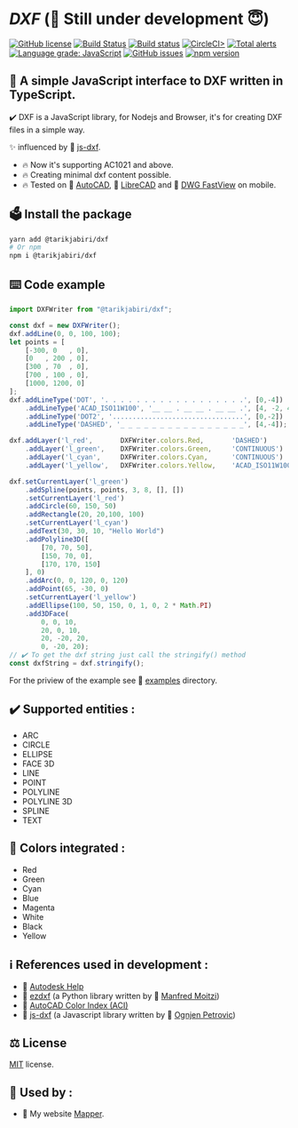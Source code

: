 # _DXF_ (🧩 Still under development 😇)

[![GitHub license](https://img.shields.io/github/license/tarikjabiri/dxf)](https://github.com/tarikjabiri/dxf/blob/master/LICENSE.md)
[![Build Status](https://www.travis-ci.com/tarikjabiri/dxf.svg?branch=master)](https://www.travis-ci.com/tarikjabiri/dxf)
[![Build status](https://ci.appveyor.com/api/projects/status/0k7rcm5jovyr05ua?svg=true)](https://ci.appveyor.com/project/tarikjabiri/dxf)
[![CircleCI>](https://circleci.com/gh/tarikjabiri/dxf.svg?style=svg)](https://circleci.com/github/tarikjabiri/dxf)
[![Total alerts](https://img.shields.io/lgtm/alerts/g/tarikjabiri/dxf.svg?logo=lgtm&logoWidth=18)](https://lgtm.com/projects/g/tarikjabiri/dxf/alerts/)
[![Language grade: JavaScript](https://img.shields.io/lgtm/grade/javascript/g/tarikjabiri/dxf.svg?logo=lgtm&logoWidth=18)](https://lgtm.com/projects/g/tarikjabiri/dxf/context:javascript)
[![GitHub issues](https://img.shields.io/github/issues/tarikjabiri/dxf)](https://github.com/tarikjabiri/dxf/issues)
[![npm version](https://badge.fury.io/js/%40tarikjabiri%2Fdxf.svg)](https://badge.fury.io/js/%40tarikjabiri%2Fdxf)

## 🌟 A simple JavaScript interface to DXF written in TypeScript.

✔️ DXF is a JavaScript library, for Nodejs and Browser, it's for creating DXF files in a simple way.

✨ influenced by 🔗 [js-dxf](https://github.com/ognjen-petrovic/js-dxf).

- 🔥 Now it's supporting AC1021 and above.
- 🔥 Creating minimal dxf content possible.
- 🔥 Tested on 🔗 [AutoCAD](https://www.autodesk.com/products/autocad/overview), 🔗 [LibreCAD](https://librecad.org/) and 🔗 [DWG FastView](https://play.google.com/store/apps/details?id=com.gstarmc.android&hl=en&gl=US) on mobile.

## 🗳️ Install the package
```bash
yarn add @tarikjabiri/dxf
# Or npm
npm i @tarikjabiri/dxf
```

## ⌨️ Code example

```javascript
import DXFWriter from "@tarikjabiri/dxf";

const dxf = new DXFWriter();
dxf.addLine(0, 0, 100, 100);
let points = [
    [-300, 0   , 0],
    [0   , 200 , 0],
    [300 , 70  , 0],
    [700 , 100 , 0],
    [1000, 1200, 0]
];
dxf.addLineType('DOT', '. . . . . . . . . . . . . . . . . .', [0,-4])
    .addLineType('ACAD_ISO11W100', '__ __ . __ __ . __ __ .', [4, -2, 4, -2, 0, -2])
    .addLineType('DOT2', '.................................', [0,-2])
    .addLineType('DASHED', '_ _ _ _ _ _ _ _ _ _ _ _ _ _ _ _', [4,-4]);

dxf.addLayer('l_red',       DXFWriter.colors.Red,       'DASHED')
    .addLayer('l_green',    DXFWriter.colors.Green,     'CONTINUOUS')
    .addLayer('l_cyan',     DXFWriter.colors.Cyan,      'CONTINUOUS')
    .addLayer('l_yellow',   DXFWriter.colors.Yellow,    'ACAD_ISO11W100');

dxf.setCurrentLayer('l_green')
    .addSpline(points, points, 3, 8, [], [])
    .setCurrentLayer('l_red')
    .addCircle(60, 150, 50)
    .addRectangle(20, 20,100, 100)
    .setCurrentLayer('l_cyan')
    .addText(30, 30, 10, "Hello World")
    .addPolyline3D([
        [70, 70, 50],
        [150, 70, 0],
        [170, 170, 150]
    ], 0)
    .addArc(0, 0, 120, 0, 120)
    .addPoint(65, -30, 0)
    .setCurrentLayer('l_yellow')
    .addEllipse(100, 50, 150, 0, 1, 0, 2 * Math.PI)
    .add3DFace(
        0, 0, 10,
        20, 0, 10,
        20, -20, 20,
        0, -20, 20);
// ✔️ To get the dxf string just call the stringify() method
const dxfString = dxf.stringify();
```

 For the priview of the example see 🔗 [examples](https://github.com/tarikjabiri/dxf/tree/master/examples) directory.

## ✔️ Supported entities :
- ARC
- CIRCLE
- ELLIPSE
- FACE 3D
- LINE
- POINT
- POLYLINE
- POLYLINE 3D
- SPLINE
- TEXT
## 💉 Colors integrated :
- Red
- Green
- Cyan
- Blue
- Magenta
- White
- Black
- Yellow
## ℹ️ References used in development :

- 🔗 [Autodesk Help](http://help.autodesk.com/view/OARX/2018/ENU/?guid=GUID-235B22E0-A567-4CF6-92D3-38A2306D73F3)
- 🔗 [ezdxf](https://ezdxf.readthedocs.io/en/stable/) (a Python library written by 🔗 [Manfred Moitzi](https://github.com/mozman))
- 🔗 [AutoCAD Color Index (ACI)](https://gohtx.com/acadcolors.php)
- 🔗 [js-dxf](https://github.com/ognjen-petrovic/js-dxf) (a Javascript library written by 🔗 [Ognjen Petrovic](https://github.com/ognjen-petrovic))

## ⚖️ License
[MIT](https://github.com/tarikjabiri/dxf/blob/master/LICENSE.md) license.
## 💯 Used by :
- 💖 My website [Mapper](https://mapper.ma).

